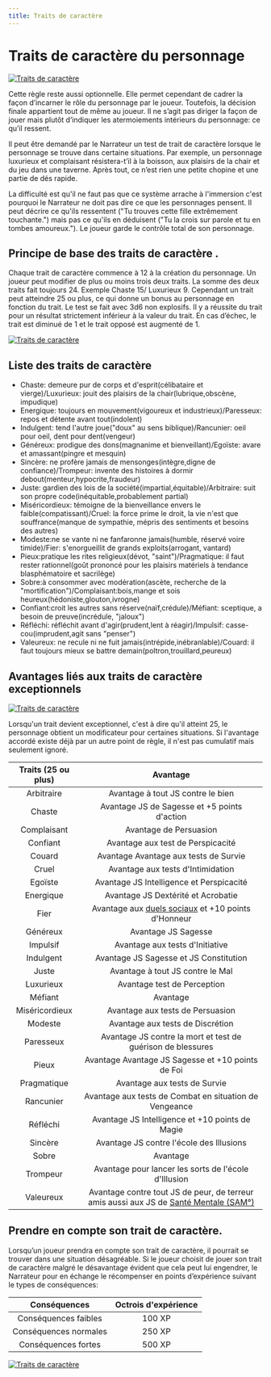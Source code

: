 ```yaml
---
title: Traits de caractère
---
```

# Traits de caractère du personnage

[![Traits de caractère](https://www.douaratil.fr/illustrations/regles/traits1300.jpeg)](https://www.douaratil.fr/illustrations/regles/traits1.jpeg)  

Cette règle reste aussi optionnelle. Elle permet cependant de cadrer la façon d’incarner le rôle du personnage par le joueur. Toutefois, la décision finale appartient tout de même au joueur. Il ne s’agit pas diriger la façon de jouer mais plutôt d’indiquer les atermoiements intérieurs du personnage: ce qu’il ressent.

Il peut être demandé par le Narrateur un test de trait de caractère lorsque le personnage se trouve dans certaine situations. Par exemple, un personnage luxurieux et complaisant résistera-t’il à la boisson, aux plaisirs de la chair et du jeu dans une taverne. Après tout, ce n’est rien une petite chopine et une partie de dés rapide.   

La difficulté est qu'il ne faut pas que ce système arrache à l'immersion c'est pourquoi le Narrateur ne doit pas dire ce que les personnages pensent. Il peut décrire ce qu'ils ressentent ("Tu trouves cette fille extrêmement touchante.") mais pas ce qu'ils en déduisent ("Tu la crois sur parole et tu en tombes amoureux."). Le joueur garde le contrôle total de son personnage.

## Principe de base des traits de caractère .  
Chaque trait de caractère commence à 12 à la création du personnage. Un joueur peut modifier de plus ou moins trois deux traits. La somme des deux traits fait toujours 24. Exemple Chaste 15/ Luxurieux 9. Cependant un trait peut atteindre 25 ou plus, ce qui donne un bonus au personnage en fonction du trait. Le test se fait avec 3d6 non explosifs. Il y a réussite du trait pour un résultat strictement inférieur à la valeur du trait. En cas d’échec, le trait est diminué de 1 et le trait opposé est augmenté de 1.

[![Traits de caractère](https://www.douaratil.fr/illustrations/regles/traits2300.jpeg)](https://www.douaratil.fr/illustrations/regles/traits2.jpeg)  

## Liste des traits de caractère 
* Chaste: demeure pur de corps et d'esprit(célibataire et vierge)/Luxurieux: jouit des plaisirs de la chair(lubrique,obscène, impudique)
* Energique: toujours en mouvement(vigoureux et industrieux)/Paresseux: repos et détente avant tout(indolent)
* Indulgent: tend l'autre joue("doux" au sens biblique)/Rancunier: oeil pour oeil, dent pour dent(vengeur)
* Généreux: prodigue des dons(magnanime et bienveillant)/Egoïste: avare et amassant(pingre et mesquin)
* Sincère: ne profère jamais de mensonges(intègre,digne de confiance)/Trompeur: invente des histoires à dormir debout(menteur,hypocrite,fraudeur)
* Juste: gardien des lois de la société(impartial,équitable)/Arbitraire: suit son propre code(inéquitable,probablement partial)
* Miséricordieux: témoigne de la bienveillance envers le faible(compatissant)/Cruel: la force prime le droit, la vie n'est que souffrance(manque de sympathie, mépris des sentiments et besoins des autres)
* Modeste:ne se vante ni ne fanfaronne jamais(humble, réservé voire timide)/Fier: s'enorgueillit de grands exploits(arrogant, vantard)
* Pieux:pratique les rites religieux(dévot, "saint")/Pragmatique: il faut rester rationnel(goût prononcé pour les plaisirs matériels à tendance blasphématoire et sacrilège)
* Sobre:à consommer avec modération(ascète, recherche de la "mortification")/Complaisant:bois,mange et sois heureux(hédoniste,glouton,ivrogne)
* Confiant:croit les autres sans réserve(naïf,crédule)/Méfiant: sceptique, a besoin de preuve(incrédule, "jaloux")
* Réfléchi: réfléchit avant d'agir(prudent,lent à réagir)/Impulsif: casse-cou(imprudent,agit sans "penser")
* Valeureux: ne recule ni ne fuit jamais(intrépide,inébranlable)/Couard: il faut toujours mieux se battre demain(poltron,trouillard,peureux)

## Avantages liés aux traits de caractère exceptionnels
[![Traits de caractère](https://www.douaratil.fr/illustrations/regles/traits3300.jpeg)](https://www.douaratil.fr/illustrations/regles/traits3.jpeg)  

Lorsqu'un trait devient exceptionnel, c'est à dire qu'il atteint 25, le personnage obtient un modificateur pour certaines situations. Si l'avantage accordé existe déjà par un autre point de règle, il n'est pas cumulatif mais seulement ignoré.


|Traits (25 ou plus)|Avantage|
|:-:|:-:|
| Arbitraire| Avantage à tout JS contre le bien| 
| Chaste| Avantage JS de Sagesse et +5 points d'action| 
| Complaisant| Avantage de Persuasion| 
| Confiant| Avantage aux test de Perspicacité| 
| Couard| Avantage Avantage aux tests de Survie| 
| Cruel| Avantage aux tests d'Intimidation| 
| Egoïste| Avantage JS Intelligence et Perspicacité| 
| Energique| Avantage JS Dextérité et Acrobatie| 
| Fier| Avantage aux [duels sociaux](/passion-honneur-et-interactions-sociales/#honneur-&-interactions-sociales) et +10 points d'Honneur| 
| Généreux| Avantage JS Sagesse| 
| Impulsif| Avantage aux tests d'Initiative| 
| Indulgent| Avantage JS Sagesse et JS Constitution| 
| Juste| Avantage à tout JS contre le Mal| 
| Luxurieux| Avantage test de Perception| 
| Méfiant| Avantage| 
| Miséricordieux| Avantage aux tests de Persuasion| 
| Modeste| Avantage aux tests de Discrétion| 
| Paresseux| Avantage JS contre la mort et test de guérison de blessures| 
| Pieux| Avantage Avantage JS Sagesse et +10 points de Foi| 
| Pragmatique| Avantage aux tests de Survie| 
| Rancunier| Avantage aux tests de Combat en situation de Vengeance| 
| Réfléchi| Avantage JS Intelligence et +10 points de Magie| 
| Sincère| Avantage JS contre l'école des Illusions| 
| Sobre| Avantage| 
| Trompeur| Avantage pour lancer les sorts de l'école d'Illusion| 
| Valeureux| Avantage contre tout JS de peur, de terreur amis aussi aux JS de [Santé Mentale (SAM°)](/sante-mentale)| 

## Prendre en compte son trait de caractère.   
Lorsqu’un joueur prendra en compte son trait de caractère, il pourrait se trouver dans une situation désagréable. Si le joueur choisit de jouer son trait de caractère malgré le désavantage évident que cela peut lui engendrer, le Narrateur pour en échange le récompenser en points d’expérience suivant le types de conséquences:

|Conséquences|Octrois d'expérience|
|:-:|:-:|
|Conséquences faibles |100 XP|
|Conséquences normales |250 XP|
|Conséquences fortes |500 XP|

[![Traits de caractère](https://www.douaratil.fr/illustrations/regles/traits4300.jpeg)](https://www.douaratil.fr/illustrations/regles/traits4.jpeg)  